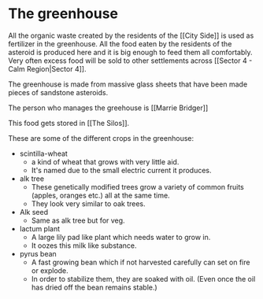 # The greenhouse

All the organic waste created by the residents of the [[City Side]] is used as fertilizer in the greenhouse. All the food eaten by the residents of the asteroid is produced here and it is big enough to feed them all comfortably. Very often excess food will be sold to other settlements across [[Sector 4 - Calm Region|Sector 4]].

The greenhouse is made from massive glass sheets that have been made pieces of sandstone asteroids.

The person who manages the greehouse is [[Marrie Bridger]]

This food gets stored in [[The Silos]].

These are some of the different crops in the greenhouse:

- scintilla-wheat
  - a kind of wheat that grows with very little aid.
  - It's named due to the small electric current it produces.
- alk tree
  - These genetically modified trees grow a variety of common fruits (apples, oranges etc.) all at the same time.
  - They look very similar to oak trees.
- Alk seed
  - Same as alk tree but for veg.
- lactum plant
  - A large lily pad like plant which needs water to grow in.
  - It oozes this milk like substance.
- pyrus bean
  - A fast growing bean which if not harvested carefully can set on fire or explode.
  - In order to stabilize them, they are soaked with oil. (Even once the oil has dried off the bean remains stable.)
